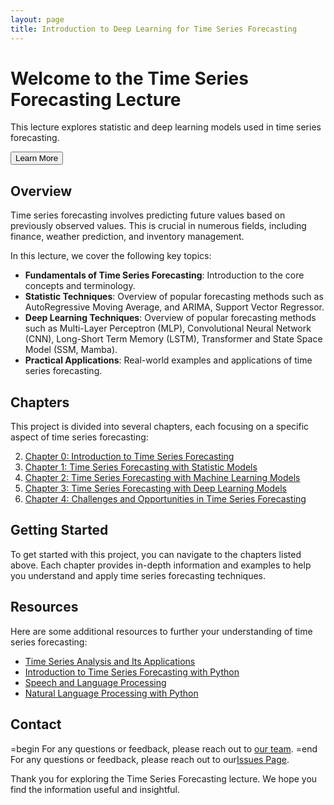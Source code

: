 ```yaml
---
layout: page
title: Introduction to Deep Learning for Time Series Forecasting
---
```


<div class="hero" style="background-image: url('/assets/images/background.jpg');">
  <div class="overlay">
    <h1>Welcome to the Time Series Forecasting Lecture</h1>
    <p>This lecture explores statistic and deep learning models used in time series forecasting.</p>
    <button onclick="scrollToSection('overview')">Learn More</button>
  </div>
</div>

## Overview
<a name="overview"></a>
Time series forecasting involves predicting future values based on previously observed values. This is crucial in numerous fields, including finance, weather prediction, and inventory management. 

In this lecture, we cover the following key topics:

- **Fundamentals of Time Series Forecasting**: Introduction to the core concepts and terminology.
- **Statistic Techniques**: Overview of popular forecasting methods such as AutoRegressive Moving Average, and ARIMA, Support Vector Regressor.
- **Deep Learning Techniques**: Overview of popular forecasting methods such as Multi-Layer Perceptron (MLP), Convolutional Neural Network (CNN), Long-Short Term Memory (LSTM), Transformer and State Space Model (SSM, Mamba).
- **Practical Applications**: Real-world examples and applications of time series forecasting.

## Chapters

This project is divided into several chapters, each focusing on a specific aspect of time series forecasting:

2. [Chapter 0: Introduction to Time Series Forecasting](/documentation/chapter0/)
1. [Chapter 1: Time Series Forecasting with Statistic Models](/documentation/chapter1/)
1. [Chapter 2: Time Series Forecasting with Machine Learning Models](/documentation/chapter2/)
2. [Chapter 3: Time Series Forecasting with Deep Learning Models](/documentation/chapter3/)
2. [Chapter 4: Challenges and Opportunities in Time Series Forecasting](/documentation/chapter4/)

## Getting Started

To get started with this project, you can navigate to the chapters listed above. Each chapter provides in-depth information and examples to help you understand and apply time series forecasting techniques.

## Resources

Here are some additional resources to further your understanding of time series forecasting:

- [Time Series Analysis and Its Applications](https://www.springer.com/gp/book/9783319524511)
- [Introduction to Time Series Forecasting with Python](https://www.oreilly.com/library/view/introduction-to-time/9781491969274/)
- [Speech and Language Processing](https://web.stanford.edu/~jurafsky/slp3/)
- [Natural Language Processing with Python](https://www.oreilly.com/library/view/natural-language-processing/9780596516499/)

## Contact
=begin
For any questions or feedback, please reach out to [our team](mailto:jiangyou6666@gmail.com).
=end
For any questions or feedback, please reach out to our[Issues Page](https://github.com/JiangYou2025/JiangYou2025.github.io/issues).

Thank you for exploring the Time Series Forecasting lecture. We hope you find the information useful and insightful.
